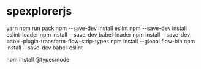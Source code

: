 # spexplorerjs
yarn
npm run pack
npm --save-dev install eslint
npm --save-dev install eslint-loader
npm install --save-dev babel-loader
npm install --save-dev babel-plugin-transform-flow-strip-types
npm install --global flow-bin 
npm install --save-dev babel-eslint

npm install @types/node